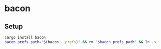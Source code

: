 # bacon

## Setup
```sh
cargo install bacon
bacon_prefs_path="$(bacon --prefs)" && rm "$bacon_prefs_path" && ln -s "$HOME/.dotfiles/config/bacon/prefs.toml" "$bacon_prefs_path"
```
